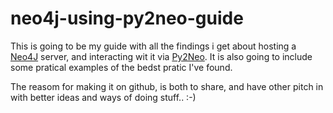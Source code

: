 # neo4j-using-py2neo-guide
This is going to be my guide with all the findings i get about hosting a <a href="http://neo4j.com">Neo4J</a> server, and interacting wit it via <a href="http://py2neo.org">Py2Neo</a>. It is also going to include some pratical examples of the bedst pratic I've found.

The reasom for making it on github, is both to share, and have other pitch in with better ideas and ways of doing stuff.. :-)
